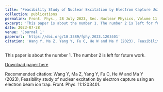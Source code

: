 ```yaml
---
title: "Feasibility Study of Nuclear Excitation by Electron Capture Using an Electron Beam Ion Trap"
collection: publications
permalink: Front. Phys., 28 July 2023, Sec. Nuclear Physics​, Volume 11 - 2023 
excerpt: 'This paper is about the number 1. The number 2 is left for future work.'
date: 2023-07-28
venue: 'Journal 1'
paperurl: 'https://doi.org/10.3389/fphy.2023.1203401'
citation: 'Wang Y, Ma Z, Yang Y, Fu C, He W and Ma Y (2023), Feasibility study of nuclear excitation by electron capture using an electron beam ion trap. Front. Phys. 11:1203401.'
---
```

This paper is about the number 1. The number 2 is left for future work.

[Download paper here](https://doi.org/10.3389/fphy.2023.1203401)

Recommended citation: Wang Y, Ma Z, Yang Y, Fu C, He W and Ma Y (2023), Feasibility study of nuclear excitation by electron capture using an electron beam ion trap. Front. Phys. 11:1203401.
